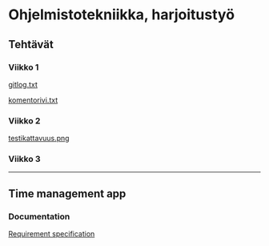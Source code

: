 # Ohjelmistotekniikka, harjoitustyö

## Tehtävät

### Viikko 1 

[gitlog.txt](https://github.com/riiraty/ot-harjoitustyo/blob/master/laskarit/viikko1/gitlog.txt)

[komentorivi.txt](https://github.com/riiraty/ot-harjoitustyo/blob/master/laskarit/viikko1/komentorivi.txt)

### Viikko 2

[testikattavuus.png](https://github.com/riiraty/ot-harjoitustyo/blob/master/laskarit/viikko2/kattavuusraportti.png)

### Viikko 3

--------------------------------

## Time management app

### Documentation

[Requirement specification](https://github.com/riiraty/ot-harjoitustyo/blob/master/dokumentointi/requirement_specification.md)
